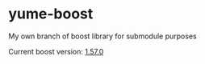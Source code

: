 # yume-boost
My own branch of boost library for submodule purposes

Current boost version: [1.57.0](https://github.com/arkenthera/yume-boost/tree/1.57.0)
